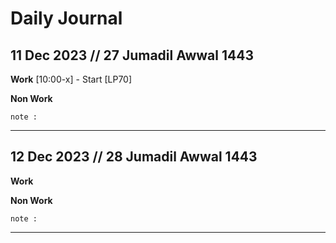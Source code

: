 # Daily Journal

 ## 11 Dec 2023 // 27 Jumadil Awwal 1443
 
**Work**
[10:00-x] - Start [LP70] 

**Non Work**

``` 
note : 

```
---
 ## 12 Dec 2023 // 28 Jumadil Awwal 1443
 
**Work**

**Non Work**
``` 
note : 

```
---

<!--stackedit_data:
eyJoaXN0b3J5IjpbLTc0MzE5OTEyMywxMzE0MTQxODA1LC0xMj
IzMDQ4OTg1LDE1MzE1NjM1ODUsMzAzMjQ4ODM5LC0xMzY0Njgz
OTM5XX0=
-->